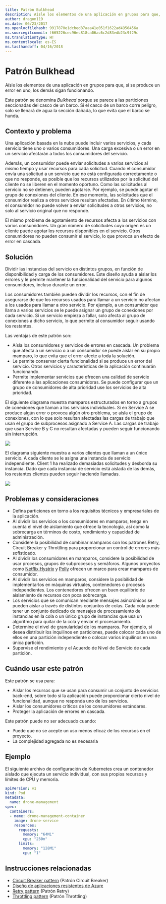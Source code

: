```yaml
---
title: Patrón Bulkhead
description: Aísle los elementos de una aplicación en grupos para que, si se produce un error en uno, los demás sigan funcionando
author: dragon119
ms.date: 06/23/2017
ms.openlocfilehash: 9917870e1dcbed87aaa41e051f1622ad4950456a
ms.sourcegitcommit: f665226cec96ec818ca06ac6c2d83edb23c9f29c
ms.translationtype: HT
ms.contentlocale: es-ES
ms.lasthandoff: 04/16/2018
---
```

# <a name="bulkhead-pattern"></a>Patrón Bulkhead

Aísle los elementos de una aplicación en grupos para que, si se produce un error en uno, los demás sigan funcionando.

Este patrón se denomina *Bulkhead* porque se parece a las particiones seccionadas del casco de un barco. Si el casco de un barco corre peligro, solo se llenará de agua la sección dañada, lo que evita que el barco se hunda. 

## <a name="context-and-problem"></a>Contexto y problema

Una aplicación basada en la nube puede incluir varios servicios, y cada servicio tiene uno o varios consumidores. Una carga excesiva o un error en un servicio afectarán a todos los consumidores del servicio.

Además, un consumidor puede enviar solicitudes a varios servicios al mismo tiempo y usar recursos para cada solicitud. Cuando el consumidor envía una solicitud a un servicio que no está configurada correctamente o que no responde, es posible que los recursos utilizados por la solicitud del cliente no se liberen en el momento oportuno. Como las solicitudes al servicio no se detienen, pueden agotarse. Por ejemplo, se puede agotar el grupo de conexiones del cliente. En ese momento, las solicitudes que el consumidor realiza a otros servicios resultan afectadas. En último término, el consumidor no puede volver a enviar solicitudes a otros servicios, no solo al servicio original que no responde.

El mismo problema de agotamiento de recursos afecta a los servicios con varios consumidores. Un gran número de solicitudes cuyo origen es un cliente puede agotar los recursos disponibles en el servicio. Otros consumidores no pueden consumir el servicio, lo que provoca un efecto de error en cascada.

## <a name="solution"></a>Solución

Dividir las instancias del servicio en distintos grupos, en función de disponibilidad y carga de los consumidores. Este diseño ayuda a aislar los errores y le permite mantener la funcionalidad del servicio para algunos consumidores, incluso durante un error.

Los consumidores también pueden dividir los recursos, con el fin de asegurarse de que los recursos usados para llamar a un servicio no afectan a los usados para llamar a otro servicio. Por ejemplo, a un consumidor que llama a varios servicios se le puede asignar un grupo de conexiones por cada servicio. Si un servicio empieza a fallar, solo afecta al grupo de conexiones a dicho servicio, lo que permite al consumidor seguir usando los restantes.

Las ventajas de este patrón son:

- Aísla los consumidores y servicios de errores en cascada. Un problema que afecta a un servicio o a un consumidor se puede aislar en su propio mamparo, lo que evita que el error afecte a toda la solución.
- Le permite conservar cierta funcionalidad si se produce un error del servicio. Otros servicios y características de la aplicación continuarán funcionando.
- Permite implementar servicios que ofrecen una calidad de servicio diferente a las aplicaciones consumidoras. Se puede configurar que un grupo de consumidores de alta prioridad use los servicios de alta prioridad. 

El siguiente diagrama muestra mamparos estructurados en torno a grupos de conexiones que llaman a los servicios individuales. Si en Service A se produce algún error o provoca algún otro problema, se aísla el grupo de conexiones, con lo que solo resultan afectadas las cargas de trabajo que usan el grupo de subprocesos asignado a Service A. Las cargas de trabajo que usan Service B y C no resultan afectadas y pueden seguir funcionando sin interrupción.

![](./_images/bulkhead-1.png) 

El diagrama siguiente muestra a varios clientes que llaman a un único servicio. A cada cliente se le asigna una instancia de servicio independiente. Client 1 ha realizado demasiadas solicitudes y desborda su instancia. Dado que cada instancia de servicio está aislada de las demás, los restantes clientes pueden seguir haciendo llamadas.

![](./_images/bulkhead-2.png)
     
## <a name="issues-and-considerations"></a>Problemas y consideraciones

- Defina particiones en torno a los requisitos técnicos y empresariales de la aplicación.
- Al dividir los servicios o los consumidores en mamparos, tenga en cuenta el nivel de aislamiento que ofrece la tecnología, así como la sobrecarga en términos de costo, rendimiento y capacidad de administración.
- Considere la posibilidad de combinar mamparos con los patrones Retry, Circuit Breaker y Throttling para proporcionar un control de errores más sofisticado.
- Al dividir los consumidores en mamparos, considere la posibilidad de usar procesos, grupos de subprocesos y semáforos. Algunos proyectos como [Netflix Hystrix][hystrix] y [Polly][polly] ofrecen un marco para crear mamparos de consumidor.
- Al dividir los servicios en mamparos, considere la posibilidad de implementarlos en máquinas virtuales, contenedores o procesos independientes. Los contenedores ofrecen un buen equilibrio de aislamiento de recursos con poca sobrecarga.
- Los servicios que se comunican mediante mensajes asincrónicos se pueden aislar a través de distintos conjuntos de colas. Cada cola puede tener un conjunto dedicado de mensajes de procesamiento de instancias en la cola o un único grupo de instancias que usa un algoritmo para quitar de la cola y enviar el procesamiento.
- Determine el nivel de granularidad de los mamparos. Por ejemplo, si desea distribuir los inquilinos en particiones, puede colocar cada uno de ellos en una partición independiente o colocar varios inquilinos en una única partición.
- Supervise el rendimiento y el Acuerdo de Nivel de Servicio de cada partición.

## <a name="when-to-use-this-pattern"></a>Cuándo usar este patrón

Este patrón se usa para:

- Aislar los recursos que se usan para consumir un conjunto de servicios back-end, sobre todo si la aplicación puede proporcionar cierto nivel de funcionalidad, aunque no responda uno de los servicios.
- Aislar los consumidores críticos de los consumidores estándares.
- Proteger la aplicación de errores en cascada.

Este patrón puede no ser adecuado cuando:

- Puede que no se acepte un uso menos eficaz de los recursos en el proyecto.
- La complejidad agregada no es necesaria

## <a name="example"></a>Ejemplo

El siguiente archivo de configuración de Kubernetes crea un contenedor aislado que ejecuta un servicio individual, con sus propios recursos y límites de CPU y memoria.

```yml
apiVersion: v1
kind: Pod
metadata:
  name: drone-management
spec:
  containers:
  - name: drone-management-container
    image: drone-service
    resources:
      requests:
        memory: "64Mi"
        cpu: "250m"
      limits:
        memory: "128Mi"
        cpu: "1"
```

## <a name="related-guidance"></a>Instrucciones relacionadas

- [Circuit Breaker pattern](./circuit-breaker.md) (Patrón Circuit Breaker)
- [Diseño de aplicaciones resistentes de Azure](../resiliency/index.md)
- [Retry pattern](./retry.md) (Patrón Retry)
- [Throttling pattern](./throttling.md) (Patrón Throttling)


<!-- links -->

[hystrix]: https://github.com/Netflix/Hystrix
[polly]: https://github.com/App-vNext/Polly